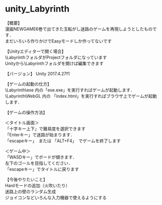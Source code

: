# unity_Labyrinth
【概要】<br>
漫画NEWGAME6巻で出てきた玉転がし迷路のゲームを再現しようとしたものです．<br>
まだいろいろ作りかけでEasyモードしか作ってないです <br>

【Unityエディターで開く場合】<br>
\LabyrinthフォルダがProjectフォルダになっています <br>
Unityから\Labyrinthフォルダを開けば編集できます <br>

【バージョン】
Unity 2017.4.27f1 <br>

【ゲームの起動の仕方】<br>
\Labyrinth\exe 内の「exe.exe」を実行すればゲームが起動します．<br>
\Labyrinth\WebGL 内の 「index.html」を実行すればブラウザ上でゲームが起動します．<br>

【ゲームの操作方法】<br>

＜タイトル画面＞ <br>
「十字キー上下」で難易度を選択できます <br>
「Enterキー」で迷路が始まります． <br>
「escapeキー」　または 「ALT+F4」　でゲームを終了します <br>

＜ゲーム中＞ <br>
「WASDキー」でボードが傾きます．<br>
左下のゴールを目指してください．<br>
「escapeキー」でタイトルに戻ります <br>

【今後やりたいこと】 <br>
Hardモードの追加（火吹いたり）<br>
迷路上の壁のランダム生成 <br>
ジョイコンなどいろんな入力機器で使えるようにする <br>
